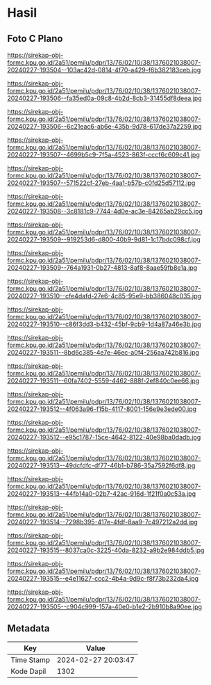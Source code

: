 # Hasil

## Foto C Plano

https://sirekap-obj-formc.kpu.go.id/2a51/pemilu/pdpr/13/76/02/10/38/1376021038007-20240227-193504--103ac42d-0814-4f70-a429-f6b382183ceb.jpg

https://sirekap-obj-formc.kpu.go.id/2a51/pemilu/pdpr/13/76/02/10/38/1376021038007-20240227-193506--fa35ed0a-09c8-4b2d-8cb3-31455df8deea.jpg

https://sirekap-obj-formc.kpu.go.id/2a51/pemilu/pdpr/13/76/02/10/38/1376021038007-20240227-193506--6c21eac6-ab6e-435b-9d78-617de37a2259.jpg

https://sirekap-obj-formc.kpu.go.id/2a51/pemilu/pdpr/13/76/02/10/38/1376021038007-20240227-193507--4699b5c9-7f5a-4523-863f-cccf6c609c41.jpg

https://sirekap-obj-formc.kpu.go.id/2a51/pemilu/pdpr/13/76/02/10/38/1376021038007-20240227-193507--571522cf-27eb-4aa1-b57b-c0fd25d57112.jpg

https://sirekap-obj-formc.kpu.go.id/2a51/pemilu/pdpr/13/76/02/10/38/1376021038007-20240227-193508--3c8181c9-7744-4d0e-ac3e-84265ab29cc5.jpg

https://sirekap-obj-formc.kpu.go.id/2a51/pemilu/pdpr/13/76/02/10/38/1376021038007-20240227-193509--919253d6-d800-40b9-9d81-1c17bdc098cf.jpg

https://sirekap-obj-formc.kpu.go.id/2a51/pemilu/pdpr/13/76/02/10/38/1376021038007-20240227-193509--764a1931-0b27-4813-8af8-8aae59fb8e1a.jpg

https://sirekap-obj-formc.kpu.go.id/2a51/pemilu/pdpr/13/76/02/10/38/1376021038007-20240227-193510--cfe4dafd-27e6-4c85-95e9-bb386048c035.jpg

https://sirekap-obj-formc.kpu.go.id/2a51/pemilu/pdpr/13/76/02/10/38/1376021038007-20240227-193510--c86f3dd3-b432-45bf-9cb9-1d4a87a46e3b.jpg

https://sirekap-obj-formc.kpu.go.id/2a51/pemilu/pdpr/13/76/02/10/38/1376021038007-20240227-193511--8bd6c385-4e7e-46ec-a0f4-256aa742b816.jpg

https://sirekap-obj-formc.kpu.go.id/2a51/pemilu/pdpr/13/76/02/10/38/1376021038007-20240227-193511--60fa7402-5559-4462-888f-2ef840c0ee66.jpg

https://sirekap-obj-formc.kpu.go.id/2a51/pemilu/pdpr/13/76/02/10/38/1376021038007-20240227-193512--4f063a96-f15b-4117-8001-156e9e3ede00.jpg

https://sirekap-obj-formc.kpu.go.id/2a51/pemilu/pdpr/13/76/02/10/38/1376021038007-20240227-193512--e95c1787-15ce-4642-8122-40e98ba0dadb.jpg

https://sirekap-obj-formc.kpu.go.id/2a51/pemilu/pdpr/13/76/02/10/38/1376021038007-20240227-193513--49dcfdfc-df77-46b1-b786-35a7592f6df8.jpg

https://sirekap-obj-formc.kpu.go.id/2a51/pemilu/pdpr/13/76/02/10/38/1376021038007-20240227-193513--44fb14a0-02b7-42ac-916d-1f21f0a0c53a.jpg

https://sirekap-obj-formc.kpu.go.id/2a51/pemilu/pdpr/13/76/02/10/38/1376021038007-20240227-193514--7298b395-417e-4fdf-8aa9-7c497212a2dd.jpg

https://sirekap-obj-formc.kpu.go.id/2a51/pemilu/pdpr/13/76/02/10/38/1376021038007-20240227-193515--8037ca0c-3225-40da-8232-a9b2e984ddb5.jpg

https://sirekap-obj-formc.kpu.go.id/2a51/pemilu/pdpr/13/76/02/10/38/1376021038007-20240227-193515--e4e11627-ccc2-4b4a-9d9c-f8f73b232da4.jpg

https://sirekap-obj-formc.kpu.go.id/2a51/pemilu/pdpr/13/76/02/10/38/1376021038007-20240227-193505--c904c999-157a-40e0-b1e2-2b910b8a90ee.jpg


## Metadata

| Key        | Value               |
| ---------- | ------------------- |
| Time Stamp | 2024-02-27 20:03:47 |
| Kode Dapil | 1302                |



